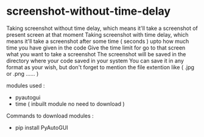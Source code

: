 # screenshot-without-time-delay
Taking screenshot without time delay, which means it'll take a screenshot of present screen at that moment 
Taking screenshot with time delay, which means it'll take a screenshot after some time ( seconds ) upto how much time you have given in the code 
Give the time limit for go to that screen what you want to take a screenshot
The screenshot will be saved in the directory where your code saved in your system
You can save it in any format as your wish, but don't forget to mention the file extention like ( .jpg or .png ...... )

modules used :
  - pyautogui
  - time  ( inbuilt module no need to download )

Commands to download modules :
  - pip install PyAutoGUI
